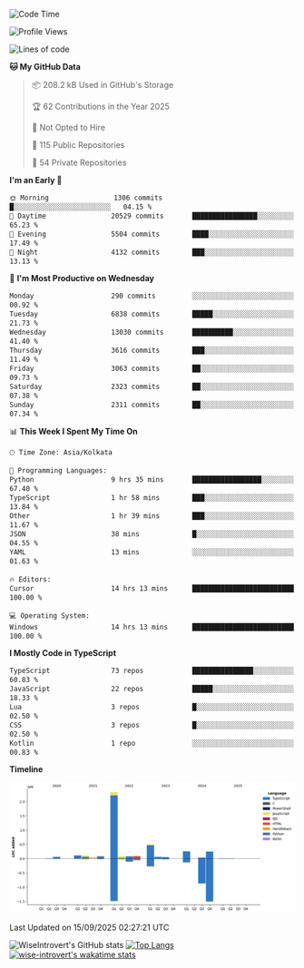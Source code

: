 <!--START_SECTION:waka-->
![Code Time](http://img.shields.io/badge/Code%20Time-2%2C506%20hrs%2041%20mins-blue)

![Profile Views](http://img.shields.io/badge/Profile%20Views-1-blue)

![Lines of code](https://img.shields.io/badge/From%20Hello%20World%20I%27ve%20Written-4.1%20million%20lines%20of%20code-blue)

**🐱 My GitHub Data** 

> 📦 208.2 kB Used in GitHub's Storage 
 > 
> 🏆 62 Contributions in the Year 2025
 > 
> 🚫 Not Opted to Hire
 > 
> 📜 115 Public Repositories 
 > 
> 🔑 54 Private Repositories 
 > 
**I'm an Early 🐤** 

```text
🌞 Morning                1306 commits        █░░░░░░░░░░░░░░░░░░░░░░░░   04.15 % 
🌆 Daytime                20529 commits       ████████████████░░░░░░░░░   65.23 % 
🌃 Evening                5504 commits        ████░░░░░░░░░░░░░░░░░░░░░   17.49 % 
🌙 Night                  4132 commits        ███░░░░░░░░░░░░░░░░░░░░░░   13.13 % 
```
📅 **I'm Most Productive on Wednesday** 

```text
Monday                   290 commits         ░░░░░░░░░░░░░░░░░░░░░░░░░   00.92 % 
Tuesday                  6838 commits        █████░░░░░░░░░░░░░░░░░░░░   21.73 % 
Wednesday                13030 commits       ██████████░░░░░░░░░░░░░░░   41.40 % 
Thursday                 3616 commits        ███░░░░░░░░░░░░░░░░░░░░░░   11.49 % 
Friday                   3063 commits        ██░░░░░░░░░░░░░░░░░░░░░░░   09.73 % 
Saturday                 2323 commits        ██░░░░░░░░░░░░░░░░░░░░░░░   07.38 % 
Sunday                   2311 commits        ██░░░░░░░░░░░░░░░░░░░░░░░   07.34 % 
```


📊 **This Week I Spent My Time On** 

```text
🕑︎ Time Zone: Asia/Kolkata

💬 Programming Languages: 
Python                   9 hrs 35 mins       █████████████████░░░░░░░░   67.40 % 
TypeScript               1 hr 58 mins        ███░░░░░░░░░░░░░░░░░░░░░░   13.84 % 
Other                    1 hr 39 mins        ███░░░░░░░░░░░░░░░░░░░░░░   11.67 % 
JSON                     38 mins             █░░░░░░░░░░░░░░░░░░░░░░░░   04.55 % 
YAML                     13 mins             ░░░░░░░░░░░░░░░░░░░░░░░░░   01.63 % 

🔥 Editors: 
Cursor                   14 hrs 13 mins      █████████████████████████   100.00 % 

💻 Operating System: 
Windows                  14 hrs 13 mins      █████████████████████████   100.00 % 
```

**I Mostly Code in TypeScript** 

```text
TypeScript               73 repos            ███████████████░░░░░░░░░░   60.83 % 
JavaScript               22 repos            █████░░░░░░░░░░░░░░░░░░░░   18.33 % 
Lua                      3 repos             █░░░░░░░░░░░░░░░░░░░░░░░░   02.50 % 
CSS                      3 repos             █░░░░░░░░░░░░░░░░░░░░░░░░   02.50 % 
Kotlin                   1 repo              ░░░░░░░░░░░░░░░░░░░░░░░░░   00.83 % 
```



**Timeline**

![Lines of Code chart](https://raw.githubusercontent.com/wise-introvert/wise-introvert/master/assets/bar_graph.png)


 Last Updated on 15/09/2025 02:27:21 UTC
<!--END_SECTION:waka-->

![WiseIntrovert's GitHub stats](https://github-readme-stats.vercel.app/api?username=wise-introvert&count_private=true&show_icons=true)
[![Top Langs](https://github-readme-stats.vercel.app/api/top-langs/?username=wise-introvert&langs_count=10)](https://github.com/anuraghazra/github-readme-stats)
[![wise-introvert's wakatime stats](https://github-readme-stats.vercel.app/api/wakatime?username=wiseintrovert)](https://github.com/anuraghazra/github-readme-stats)
